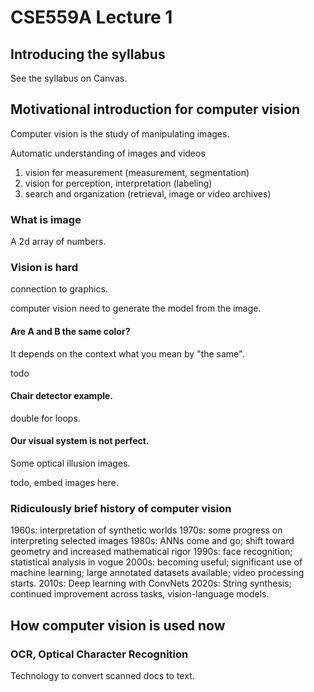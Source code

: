 # CSE559A Lecture 1

## Introducing the syllabus

See the syllabus on Canvas.

## Motivational introduction for computer vision

Computer vision is the study of manipulating images.

Automatic understanding of images and videos

1. vision for measurement (measurement, segmentation)
2. vision for perception, interpretation (labeling)
3. search and organization (retrieval, image or video archives)

### What is image

A 2d array of numbers.

### Vision is hard

connection to graphics.

computer vision need to generate the model from the image.

#### Are A and B the same color?

It depends on the context what you mean by "the same".

todo

#### Chair detector example.

double for loops.

#### Our visual system is not perfect.

Some optical illusion images.

todo, embed images here.

### Ridiculously brief history of computer vision

1960s: interpretation of synthetic worlds
1970s: some progress on interpreting selected images
1980s: ANNs come and go; shift toward geometry and increased mathematical rigor
1990s: face recognition; statistical analysis in vogue
2000s: becoming useful; significant use of machine learning; large annotated datasets available; video processing starts.
2010s: Deep learning with ConvNets
2020s: String synthesis; continued improvement across tasks, vision-language models.

## How computer vision is used now

### OCR, Optical Character Recognition

Technology to convert scanned docs to text.


